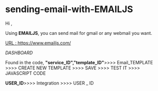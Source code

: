 # sending-email-with-EMAILJS

Hi ,

Using **EMAILJS**, you can send mail for gmail or any webmail you want.

[URL : ](https://www.emailjs.com/)https://www.emailjs.com/

_DASHBOARD_

Found in the code, **"service_ID","template_ID"**>>>>  Email_TEMPLATE >>>> CREATE NEW TEMPLATE >>>> SAVE >>>> TEST IT >>>> JAVASCRIPT CODE 


**USER_ID**>>>> Integration >>>> USER _ ID 
